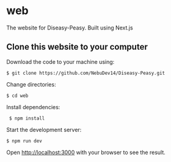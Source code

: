 # web

The website for Diseasy-Peasy. Built using Next.js

## Clone this website to your computer

Download the code to your machine using:

    $ git clone https://github.com/NebuDev14/Diseasy-Peasy.git

Change directories:

    $ cd web

Install dependencies:
 
     $ npm install

Start the development server:

    $ npm run dev

Open [http://localhost:3000](http://localhost:3000) with your browser to see the result.